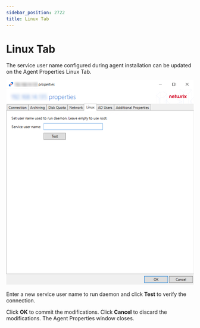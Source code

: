 ```yaml
---
sidebar_position: 2722
title: Linux Tab
---
```


# Linux Tab

The service user name configured during agent installation can be updated on the Agent Properties Linux Tab.

![](../../../../../../../static/images/ActivityMonitor_8.0/Content/Resources/Images/ActivityMonitor/Properties/AgentProperties/LinuxTab.png)

Enter a new service user name to run daemon and click **Test** to verify the connection.

Click **OK** to commit the modifications. Click **Cancel** to discard the modifications. The Agent Properties window closes.